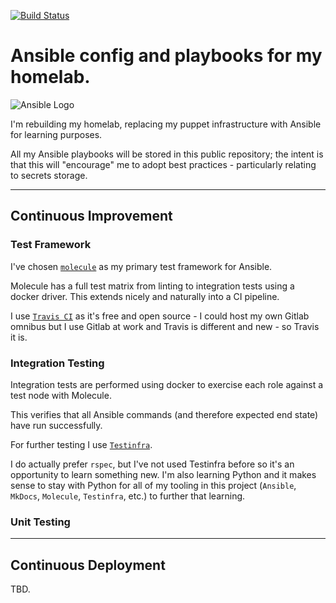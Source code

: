 [![Build Status](https://travis-ci.org/jhughes01/ansible-homelab.svg?branch=master)](https://travis-ci.org/jhughes01/ansible-homelab)

# Ansible config and playbooks for my homelab.

![](https://whitesmith-website.s3.amazonaws.com/2016/Feb/ansible-1456397742246.png "Ansible Logo")

I'm rebuilding my homelab, replacing my puppet infrastructure with Ansible for learning purposes. 

All my Ansible playbooks will be stored in this public repository; the intent is that this will "encourage" me to adopt best practices - particularly relating to secrets storage. 

---

## Continuous Improvement

### Test Framework

I've chosen [`molecule`](https://molecule.readthedocs.io/en/latest/ "Molecule documentation") as my primary test framework for Ansible. 

Molecule has a full test matrix from linting to integration tests using a docker driver. This extends nicely and naturally into a CI pipeline. 

I use [`Travis CI`](https://travis-ci.org/jhughes01/ansible-homelab) as it's free and open source - I could host my own Gitlab omnibus but I use Gitlab at work and Travis is different and new - so Travis it is.


### Integration Testing

Integration tests are performed using docker to exercise each role against a test node with Molecule. 

This verifies that all Ansible commands (and therefore expected end state) have run successfully.

For further testing I use [`Testinfra`](https://testinfra.readthedocs.io/en/latest/ "Testinfra documentation"). 

I do actually prefer `rspec`, but I've not used Testinfra before so it's an opportunity to learn something new. I'm also learning Python and it makes sense 
to stay with Python for all of my tooling in this project (`Ansible`, `MkDocs`, `Molecule`, `Testinfra`, etc.) to further that learning. 

### Unit Testing

---

## Continuous Deployment

TBD.